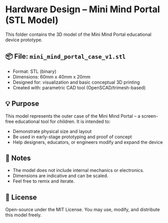 # Hardware Design – Mini Mind Portal (STL Model)

This folder contains the 3D model of the Mini Mind Portal educational device prototype.

## 📦 File: `mini_mind_portal_case_v1.stl`
- Format: STL (binary)
- Dimensions: 60mm x 40mm x 20mm
- Designed for: visualization and basic conceptual 3D printing
- Created with: parametric CAD tool (OpenSCAD/trimesh-based)

## 💡 Purpose
This model represents the outer case of the Mini Mind Portal – a screen-free educational tool for children. It is intended to:
- Demonstrate physical size and layout
- Be used in early-stage prototyping and proof of concept
- Help designers, educators, or engineers modify and expand the device

## 🧰 Notes
- The model does not include internal mechanics or electronics.
- Dimensions are indicative and can be scaled.
- Feel free to remix and iterate.

## 📜 License
Open-source under the MIT License. You may use, modify, and distribute this model freely.
